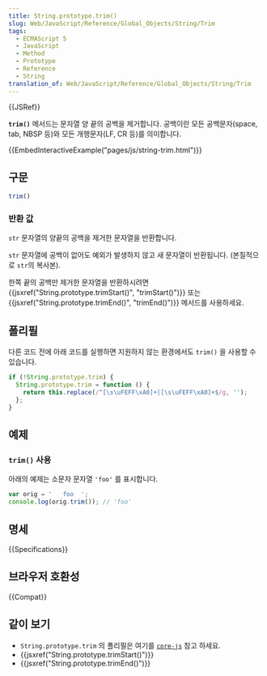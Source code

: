 ```yaml
---
title: String.prototype.trim()
slug: Web/JavaScript/Reference/Global_Objects/String/Trim
tags:
  - ECMAScript 5
  - JavaScript
  - Method
  - Prototype
  - Reference
  - String
translation_of: Web/JavaScript/Reference/Global_Objects/String/Trim
---
```


{{JSRef}}

**`trim()`** 메서드는 문자열 양 끝의 공백을 제거합니다.
공백이란 모든 공백문자(space, tab, NBSP 등)와 모든 개행문자(LF, CR 등)를 의미합니다.

{{EmbedInteractiveExample("pages/js/string-trim.html")}}

## 구문

```js
trim()
```

### 반환 값

`str` 문자열의 양끝의 공백을 제거한 문자열을 반환합니다.  

`str` 문자열에 공백이 없어도 예외가 발생하지 않고 새 문자열이 반환됩니다. (본질적으로  `str`의 복사본).  

한쪽 끝의 공백만 제거한 문자열을 반환하시려면 {{jsxref("String.prototype.trimStart()", "trimStart()")}} 또는 {{jsxref("String.prototype.trimEnd()", "trimEnd()")}} 메서드를 사용하세요.

## 폴리필

다른 코드 전에 아래 코드를 실행하면 지원하지 않는 환경에서도 `trim()` 을 사용할 수 있습니다.

```js
if (!String.prototype.trim) {
  String.prototype.trim = function () {
    return this.replace(/^[\s\uFEFF\xA0]+|[\s\uFEFF\xA0]+$/g, '');
  };
}
```

## 예제

### `trim()` 사용

아래의 예제는 소문자 문자열 `'foo'` 를 표시합니다.

```js
var orig = '   foo  ';
console.log(orig.trim()); // 'foo'
```

## 명세

{{Specifications}}

## 브라우저 호환성

{{Compat}}

## 같이 보기

- `String.prototype.trim` 의 폴리필은 여기를 [`core-js`](https://github.com/zloirock/core-js#ecmascript-string-and-regexp) 참고 하세요.
- {{jsxref("String.prototype.trimStart()")}}
- {{jsxref("String.prototype.trimEnd()")}}
